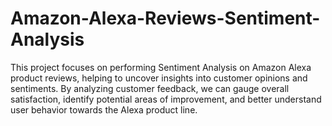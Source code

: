 # Amazon-Alexa-Reviews-Sentiment-Analysis
This project focuses on performing Sentiment Analysis on Amazon Alexa product reviews, helping to uncover insights into customer opinions and sentiments. By analyzing customer feedback, we can gauge overall satisfaction, identify potential areas of improvement, and better understand user behavior towards the Alexa product line.
